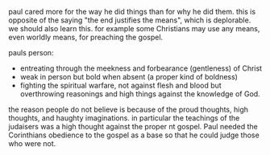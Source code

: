paul cared more for the way he did things than for why he did them. this is opposite
of the saying "the end justifies the means", which is deplorable. we should also
learn this. for example some Christians may use any means, even worldly means, for 
preaching the gospel.

pauls person:
- entreating through the meekness and forbearance (gentleness) of Christ
- weak in person but bold when absent (a proper kind of boldness)
- fighting the spiritual warfare, not against flesh and blood but overthrowing reasonings and high things against the knowledge of God.

the reason people do not believe is because of the proud thoughts, high thoughts, and haughty imaginations. in particular the teachings of the judaisers was a high thought against the proper nt gospel. Paul needed the Corinthians obedience to the gospel as a base so that he could judge those who were not.
